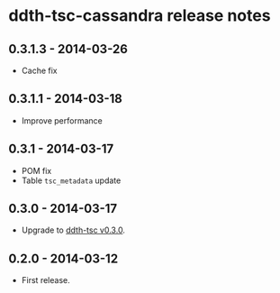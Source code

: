 ddth-tsc-cassandra release notes
================================

0.3.1.3 - 2014-03-26
--------------------
- Cache fix


0.3.1.1 - 2014-03-18
--------------------
- Improve performance


0.3.1 - 2014-03-17
------------------
- POM fix
- Table `tsc_metadata` update


0.3.0 - 2014-03-17
------------------
- Upgrade to [ddth-tsc v0.3.0](https://github.com/DDTH/ddth-tsc/blob/master/RELEASE-NOTES.md).


0.2.0 - 2014-03-12
------------------
- First release.
